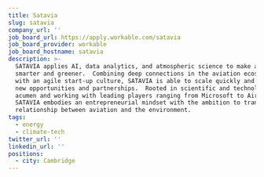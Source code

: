 ```yaml
---
title: Satavia
slug: satavia
company_url: ''
job_board_url: https://apply.workable.com/satavia
job_board_provider: workable
job_board_hostname: satavia
description: >-
  SATAVIA applies AI, data analytics, and atmospheric science to make aviation
  smarter and greener.  Combining deep connections in the aviation ecosystem
  with an agile start-up culture, SATAVIA is able to scale quickly and adapt to
  new opportunities and partnerships.  Rooted in scientific and technological
  acumen and working with leading players ranging from Microsoft to Airbus,
  SATAVIA embodies an entrepreneurial mindset with the ambition to transform the
  relationship between aviation and the environment.
tags:
  - energy
  - climate-tech
twitter_url: ''
linkedin_url: ''
positions:
  - city: Cambridge
---
```


